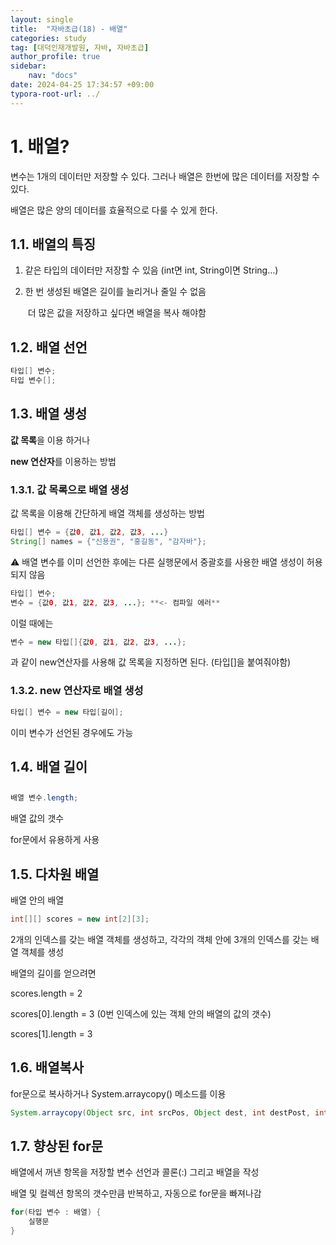 ```yaml
---
layout: single
title:  "자바초급(18) - 배열"
categories: study
tag: [대덕인재개발원, 자바, 자바초급]
author_profile: true
sidebar:
    nav: "docs"
date: 2024-04-25 17:34:57 +09:00
typora-root-url: ../
---
```




# 1. 배열?

변수는 1개의 데이터만 저장할 수 있다. 그러나 배열은 한번에 많은 데이터를 저장할 수 있다.

배열은 많은 양의 데이터를 효율적으로 다룰 수 있게 한다.



## 1.1. 배열의 특징

1. 같은 타입의 데이터만 저장할 수 있음 (int면 int, String이면 String…)

2. 한 번 생성된 배열은 길이를 늘리거나 줄일 수 없음 

   ​	더 많은 값을 저장하고 싶다면 배열을 복사 해야함



## 1.2. 배열 선언

```java
타입[] 변수;
타입 변수[];
```



## 1.3. 배열 생성

**값 목록**을 이용 하거나

**new 연산자**를 이용하는 방법

### 1.3.1. **값 목록으로 배열 생성**

값 목록을 이용해 간단하게 배열 객체를 생성하는 방법

```java
타입[] 변수 = {값0, 값1, 값2, 값3, ...}
String[] names = {"신용권", "홍길동", "감자바"};
```

⚠️ 배열 변수를 이미 선언한 후에는 다른 실행문에서 중괄호를 사용한 배열 생성이 허용되지 않음

```java
타입[] 변수;
변수 = {값0, 값1, 값2, 값3, ...}; **<- 컴파일 에러**
```

이럴 때에는

```java
변수 = new 타입[]{값0, 값1, 값2, 값3, ...};
```

과 같이 new연산자를 사용해 값 목록을 지정하면 된다. (타입[]을 붙여줘야함)

### 1.3.2. **new 연산자로 배열 생성**

```java
타입[] 변수 = new 타입[길이];
```

이미 변수가 선언된 경우에도 가능



## 1.4. 배열 길이

## 

```java
배열 변수.length;
```

배열 값의 갯수

for문에서 유용하게 사용



## 1.5. **다차원 배열**

배열 안의 배열

```java
int[][] scores = new int[2][3];
```

2개의 인덱스를 갖는 배열 객체를 생성하고, 각각의 객체 안에 3개의 인덱스를 갖는 배열 객체를 생성

배열의 길이를 얻으려면

scores.length = 2

scores[0].length = 3 (0번 인덱스에 있는 객체 안의 배열의 값의 갯수)

scores[1].length = 3



## 1.6. 배열복사

for문으로 복사하거나 System.arraycopy() 메소드를 이용

```java
System.arraycopy(Object src, int srcPos, Object dest, int destPost, int length);
```



## 1.7. 향상된 for문

배열에서 꺼낸 항목을 저장할 변수 선언과 콜론(:) 그리고 배열을 작성

배열 및 컬렉션 항목의 갯수만큼 반복하고, 자동으로 for문을 빠져나감

```java
for(타입 변수 : 배열) {
	실행문
}
```

